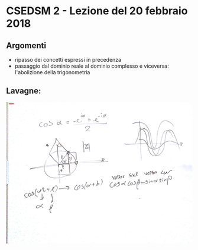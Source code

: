 # CSEDSM 2 - Lezione del 20 febbraio 2018

## Argomenti

* ripasso dei concetti espressi in precedenza
* passaggio dal dominio reale al dominio complesso e viceversa:
  l'abolizione della trigonometria

## Lavagne:

![whiteboard](./CSEDSM_II_20180220.jpg)
